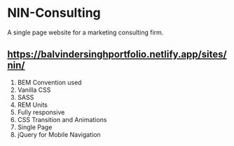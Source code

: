 # NIN-Consulting
A single page website for a marketing consulting firm.

## https://balvindersinghportfolio.netlify.app/sites/nin/

1. BEM Convention used
2. Vanilla CSS
3. SASS
4. REM Units
5. Fully responsive
6. CSS Transition and Animations
7. Single Page
8. jQuery for Mobile Navigation
